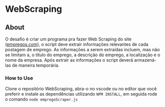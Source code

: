 # WebScraping

## About
O desafio é criar um programa pra fazer Web Scraping do site ([empregos.com](https://www.empregos.com.br/)), o script deve extrair informações relevantes de cada postagem de emprego. As informações a serem extraídas incluem, mas não se limitam a, o título do emprego, a descrição do emprego, a localização e o nome da empresa. Após extrair as informações o script deverá armazená-las de maneira temporária.

### How to Use

Clone o repositório WebScraping, abra-o no vscode ou no editor que você preferir e instale as dependências utilizando `NPM INSTALL`, em seguida rode o comando `node empregoScraper.js`
